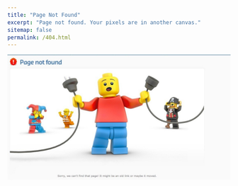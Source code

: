 ```yaml
---
title: "Page Not Found"
excerpt: "Page not found. Your pixels are in another canvas."
sitemap: false
permalink: /404.html
---
```


![](../assets/images/404.jpeg)